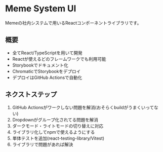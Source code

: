 # Meme System UI  
Memeの社内システムで用いるReactコンポーネントライブラリです。  

## 概要  
- 全てReact/TypeScriptを用いて開発  
- Reactが使えるどのフレームワークでも利用可能  
- Storybookでドキュメント化  
- ChromaticでStorybookをデプロイ  
- デプロイはGitHub Actionsで自動化  

## ネクストステップ  
1. GitHub Actionsがワークしない問題を解消(おそらくbuildがうまくいってない)  
2. Dropdownがグループ化されてる問題を解消  
3. ダークモード・ライトモードの切り替えに対応  
4. ライブラリ化してnpmで使えるようにする  
5. 単体テストを追加(react-testing-library/Vitest)  
6. ライブラリで問題があれば解決  